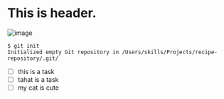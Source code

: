 # This is header.
![image](https://github.com/Kawarai-S/skills-communicate-using-markdown/assets/130648410/21ebb257-e7e7-4af2-b78c-c59ff9efcfa5)
```
$ git init
Initialized empty Git repository in /Users/skills/Projects/recipe-repository/.git/
```
- [ ] this is a task
- [ ] tahat is a task
- [ ] my cat is cute
